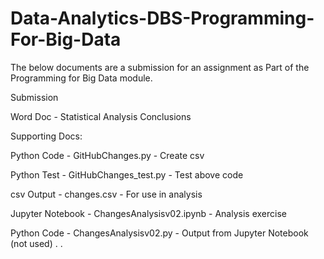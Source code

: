 # Data-Analytics-DBS-Programming-For-Big-Data
The below documents are a submission for an assignment as Part of the Programming for Big Data module. 



Submission



Word Doc - Statistical Analysis Conclusions


Supporting Docs:


Python Code       - GitHubChanges.py         - Create csv



Python Test       - GitHubChanges_test.py    - Test above code


csv Output        - changes.csv              - For use in analysis 


Jupyter Notebook  - ChangesAnalysisv02.ipynb - Analysis exercise


Python Code       - ChangesAnalysisv02.py    - Output from Jupyter Notebook (not used)
.
.
